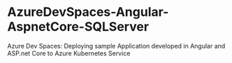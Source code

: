 # AzureDevSpaces-Angular-AspnetCore-SQLServer
Azure Dev Spaces: Deploying sample Application developed in Angular and ASP.net Core to Azure Kubernetes Service
